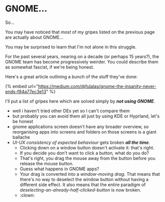 # GNOME...

So...&#x20;

You may have noticed that _most_ of my gripes listed on the previous page are actually about GNOME...

You may be surprised to learn that I'm not alone in this struggle.

For the past several years, nearing on a decade (or perhaps 15 years?), the GNOME team has become progressively weirder. You could describe them as somewhat fascist, if we're being honest.

Here's a great article outlining a bunch of the stuff they've done:

{% embed url="https://medium.com/@fulalas/gnome-the-insanity-never-ends-f84a77ec3e13" %}

I'll put a list of gripes here which are solved simply by _**not using GNOME**_.

* well i haven't tried other DEs yet so I can't compare them
* but probably you can avoid them all just by using KDE or Hyprland, let's be honest
* gnome applications screen doesn't have any broader overview, so reorganising apps into screens and folders on those screens is a giant ballache
* _UI-UX consistency of expected behaviour_ gets broken _**all the time**_.&#x20;
  * Clicking down on a window button doesn't activate it: that's right.&#x20;
  * If you decide you don't want to click a button, what do you do?&#x20;
  * That's right, you drag the mouse away from the button before you release the mouse button.&#x20;
  * Guess what happens in GNOME apps?
  * Your drag is converted into a _window-moving drag_. That means that there's no way to deselect the window button without having a different side effect. It also means that the entire paradigm of _deselecting-an-already-half-clicked-button_ is now broken.
  * :clown:
